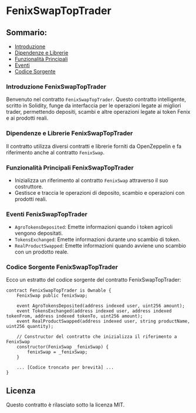 
# FenixSwapTopTrader

## Sommario:

- [Introduzione](#introduzione-fenixswaptoptrader)
- [Dipendenze e Librerie](#dipendenze-e-librerie-fenixswaptoptrader)
- [Funzionalità Principali](#funzionalità-principali-fenixswaptoptrader)
- [Eventi](#eventi-fenixswaptoptrader)
- [Codice Sorgente](#codice-sorgente-fenixswaptoptrader)

### Introduzione FenixSwapTopTrader

Benvenuto nel contratto `FenixSwapTopTrader`. Questo contratto intelligente, scritto in Solidity, funge da interfaccia per le operazioni legate ai migliori trader, permettendo depositi, scambi e altre operazioni legate ai token Fenix e ai prodotti reali.

### Dipendenze e Librerie FenixSwapTopTrader

Il contratto utilizza diversi contratti e librerie forniti da OpenZeppelin e fa riferimento anche al contratto `FenixSwap`.

### Funzionalità Principali FenixSwapTopTrader

- Inizializza un riferimento al contratto `FenixSwap` attraverso il suo costruttore.
- Gestisce e traccia le operazioni di deposito, scambio e operazioni con prodotti reali.

### Eventi FenixSwapTopTrader

- `AgroTokensDeposited`: Emette informazioni quando i token agricoli vengono depositati.
- `TokensExchanged`: Emette informazioni durante uno scambio di token.
- `RealProductSwapped`: Emette informazioni quando avviene uno scambio con un prodotto reale.

### Codice Sorgente FenixSwapTopTrader

Ecco un estratto del codice sorgente del contratto FenixSwapTopTrader:

```solidity
contract FenixSwapTopTrader is Ownable {
    FenixSwap public fenixSwap;

    event AgroTokensDeposited(address indexed user, uint256 amount);
    event TokensExchanged(address indexed user, address indexed tokenFrom, address indexed tokenTo, uint256 amount);
    event RealProductSwapped(address indexed user, string productName, uint256 quantity);

    // Constructor del contratto che inizializza il riferimento a FenixSwap
    constructor(FenixSwap _fenixSwap) {
        fenixSwap = _fenixSwap;
    }

    ... [Codice troncato per brevità] ...
}
```


## Licenza

Questo contratto è rilasciato sotto la licenza MIT.
